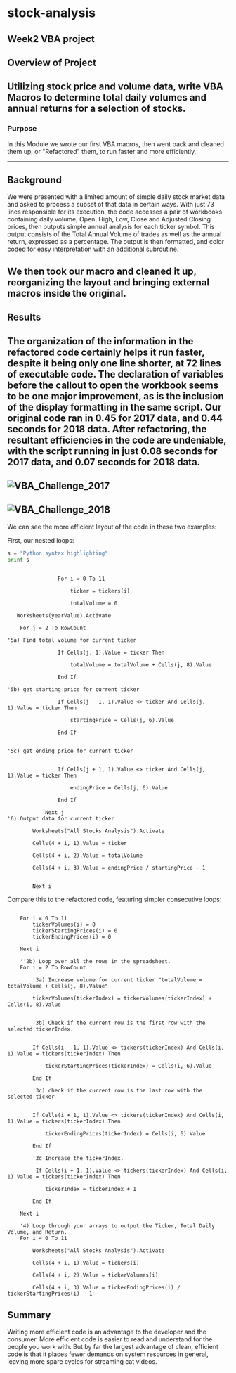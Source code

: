 # stock-analysis
Week2 VBA project
---
## Overview of Project
Utilizing stock price and volume data, write VBA Macros to determine total daily volumes and annual returns for a selection of stocks. 
---
### Purpose
In this Module we wrote our first VBA macros, then went back and cleaned them up, or "Refactored" them, to run faster and more efficiently. 

---
## Background

We were presented with a limited amount of simple daily stock market data and asked to process a subset of that data in certain ways. With just 73 lines responsible for its execution, the code accesses a pair of workbooks containing daily volume, Open, High, Low, Close and Adjusted Closing prices, then outputs simple annual analysis for each ticker symbol. This output consists of the Total Annual Volume of trades as well as the annual return, expressed as a percentage. The output is then formatted, and color coded for easy interpretation with an additional subroutine. 

We then took our macro and cleaned it up, reorganizing the layout and bringing external macros inside the original.
---
## Results
The organization of the information in the refactored code certainly helps it run faster, despite it being only one line shorter, at 72 lines of executable code. The declaration of variables before the callout to open the workbook seems to be one major improvement, as is the inclusion of the display formatting in the same script. 
Our original code ran in 0.45 for 2017 data, and 0.44 seconds for 2018 data. After refactoring, the resultant efficiencies in the code are undeniable, with the script running in just 0.08 seconds for 2017 data, and 0.07 seconds for 2018 data.
---
![VBA_Challenge_2017](VBA_Challenge_2017.png)
---
![VBA_Challenge_2018](VBA_Challenge_2018.png)
---
We can see the more efficient layout of the code in these two examples:

First, our nested loops:
```python
s = "Python syntax highlighting"
print s
```
```

                For i = 0 To 11
                    
                    ticker = tickers(i)
                    
                    totalVolume = 0
   
   Worksheets(yearValue).Activate
   
    For j = 2 To RowCount
       
'5a) Find total volume for current ticker
                
                If Cells(j, 1).Value = ticker Then

                    totalVolume = totalVolume + Cells(j, 8).Value

                End If
                
'5b) get starting price for current ticker
       
                If Cells(j - 1, 1).Value <> ticker And Cells(j, 1).Value = ticker Then

                    startingPrice = Cells(j, 6).Value

                End If
        
        
'5c) get ending price for current ticker

            
                If Cells(j + 1, 1).Value <> ticker And Cells(j, 1).Value = ticker Then

                    endingPrice = Cells(j, 6).Value
            
                End If
                
            Next j
'6) Output data for current ticker
        
        Worksheets("All Stocks Analysis").Activate
        
        Cells(4 + i, 1).Value = ticker
        
        Cells(4 + i, 2).Value = totalVolume
        
        Cells(4 + i, 3).Value = endingPrice / startingPrice - 1

                 
        Next i
```    
Compare this to the refactored code, featuring simpler consecutive loops:
```

    For i = 0 To 11
        tickerVolumes(i) = 0
        tickerStartingPrices(i) = 0
        tickerEndingPrices(i) = 0
        
    Next i
        
    ''2b) Loop over all the rows in the spreadsheet.
    For i = 2 To RowCount
    
        '3a) Increase volume for current ticker "totalVolume = totalVolume + Cells(j, 8).Value"
        
        tickerVolumes(tickerIndex) = tickerVolumes(tickerIndex) + Cells(i, 8).Value
        
        
        '3b) Check if the current row is the first row with the selected tickerIndex.
        
        
        If Cells(i - 1, 1).Value <> tickers(tickerIndex) And Cells(i, 1).Value = tickers(tickerIndex) Then
        
            tickerStartingPrices(tickerIndex) = Cells(i, 6).Value
        
        End If
        
        '3c) check if the current row is the last row with the selected ticker

        
        If Cells(i + 1, 1).Value <> tickers(tickerIndex) And Cells(i, 1).Value = tickers(tickerIndex) Then
        
            tickerEndingPrices(tickerIndex) = Cells(i, 6).Value
        
        End If
            
        '3d Increase the tickerIndex.
            
         If Cells(i + 1, 1).Value <> tickers(tickerIndex) And Cells(i, 1).Value = tickers(tickerIndex) Then
            
            tickerIndex = tickerIndex + 1
        
        End If
    
    Next i
    
    '4) Loop through your arrays to output the Ticker, Total Daily Volume, and Return.
    For i = 0 To 11
        
        Worksheets("All Stocks Analysis").Activate
        
        Cells(4 + i, 1).Value = tickers(i)
        
        Cells(4 + i, 2).Value = tickerVolumes(i)
        
        Cells(4 + i, 3).Value = tickerEndingPrices(i) / tickerStartingPrices(i) - 1
```
## Summary
Writing more efficient code is an advantage to the developer and the consumer. More efficient code is easier to read and understand for the people you work with. But by far the largest advantage of clean, efficient code is that it places fewer demands on system resources in general, leaving more spare cycles for streaming cat videos.
